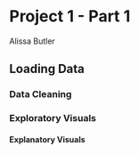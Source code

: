 # Project 1 - Part 1
Alissa Butler

## Loading Data
 
### Data Cleaning
 
### Exploratory Visuals
 
#### Explanatory Visuals
 
